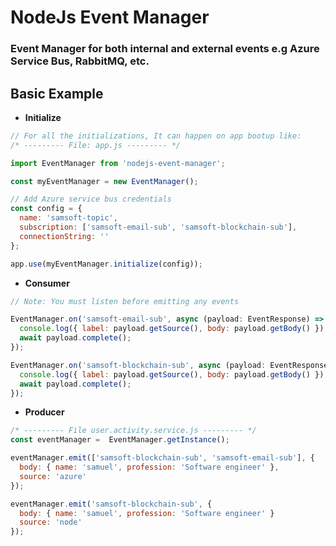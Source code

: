 # NodeJs Event Manager

### Event Manager for both internal and external events e.g Azure Service Bus, RabbitMQ, etc.

## Basic Example

- **Initialize**

```js
// For all the initializations, It can happen on app bootup like:
/* --------- File: app.js --------- */

import EventManager from 'nodejs-event-manager';

const myEventManager = new EventManager();

// Add Azure service bus credentials
const config = {
  name: 'samsoft-topic',
  subscription: ['samsoft-email-sub', 'samsoft-blockchain-sub'],
  connectionString: ''
};

app.use(myEventManager.initialize(config));
```

- **Consumer**

```js
// Note: You must listen before emitting any events

EventManager.on('samsoft-email-sub', async (payload: EventResponse) => {
  console.log({ label: payload.getSource(), body: payload.getBody() });
  await payload.complete();
});

EventManager.on('samsoft-blockchain-sub', async (payload: EventResponse) => {
  console.log({ label: payload.getSource(), body: payload.getBody() });
  await payload.complete();
});
```

- **Producer**

```js
/* --------- File user.activity.service.js --------- */
const eventManager =  EventManager.getInstance();

eventManager.emit(['samsoft-blockchain-sub', 'samsoft-email-sub'], {
  body: { name: 'samuel', profession: 'Software engineer' },
  source: 'azure'
});

eventManager.emit('samsoft-blockchain-sub', {
  body: { name: 'samuel', profession: 'Software engineer' }
  source: 'node'
});
```
